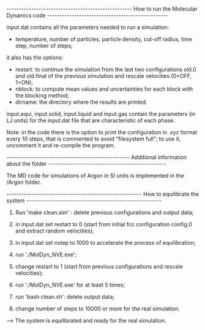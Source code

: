 --------------------------------------------------- How to run the Molecular Dynamics code -------------------------------------------------

input.dat contains all the parameters needed to run a simulation:
* temperature, number of particles, particle density, cut-off radius, time step, number of steps; 

it also has the options:
* restart: to continue the simulation from the last two configurations old.0 and old.final of the previous simulation and rescale velocities (0=OFF, 1=ON);
* nblock: to compute mean values and uncertainties for each block with the blocking method;
* dirname: the directory where the results are printed. 

input.equi, input.solid, input.liquid and input.gas contain the parameters (in LJ units) for the input.dat file that are characteristic of each phase.

Note: in the code there is the option to print the configuration in .xyz format every 10 steps, that is commented to avoid "filesystem full"; to use it, uncomment it and re-compile the program.

-------------------------------------------------- Additional information about the folder  ------------------------------------------------


The MD code for simulations of Argon in SI units is implemented in the /Argon folder.


------------------------------------------------------- How to equilibrate the system -------------------------------------------------------


1. Run 'make clean.sim' : delete previous configurations and output data;

2. in input.dat set restart to 0 (start from initial fcc configuration config.0 and extract random velocities);

3. in input.dat set nstep to 1000 to accelerate the process of equilibration;

4. run './MolDyn_NVE.exe';

5. change restart to 1 (start from previous configurations and rescale velocities);

6. run './MolDyn_NVE.exe' for at least 5 times;

7. run 'bash clean.sh': delete output data;

8. change number of steps to 10000 or more for the real simulation.

--> The system is equilibrated and ready for the real simulation.
